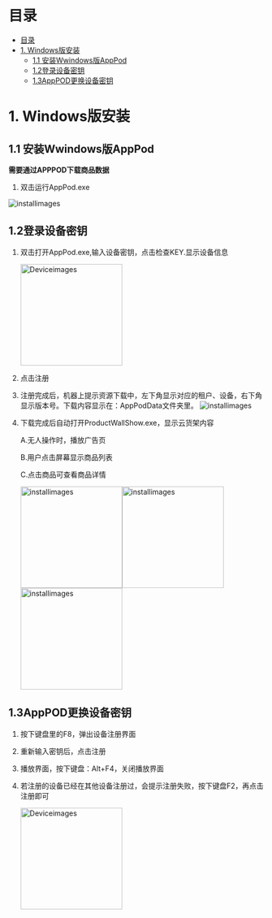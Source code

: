 # 目录

- [目录](#目录)
- [1. Windows版安装](#1-windows版安装)
  - [1.1 安装Wwindows版AppPod](#11-安装wwindows版apppod)
  - [1.2登录设备密钥](#12登录设备密钥)
  - [1.3AppPOD更换设备密钥](#13apppod更换设备密钥)
# 1. Windows版安装

## 1.1 安装Wwindows版AppPod

 **需要通过APPPOD下载商品数据**

1. 双击运行AppPod.exe

![installimages](https://sensingstore.oss-cn-shanghai.aliyuncs.com/Troncell/Knowledge/Docs/Product/images/installimages/1.png)


## 1.2登录设备密钥
1. 双击打开AppPod.exe,输入设备密钥，点击检查KEY.显示设备信息
     
   <img style="width:200px" class="right" src="https://sensingstore.oss-cn-shanghai.aliyuncs.com/Troncell/Knowledge/Docs/AppPod/images/Deviceimages/2.png" alt="Deviceimages" />

2. 点击注册

3. 注册完成后，机器上提示资源下载中，左下角显示对应的租户、设备，右下角显示版本号。下载内容显示在：AppPodData文件夹里。
   ![installimages](https://sensingstore.oss-cn-shanghai.aliyuncs.com/Troncell/Knowledge/Docs/Product/images/installimages/4.png)
4. 下载完成后自动打开ProductWallShow.exe，显示云货架内容

    A.无人操作时，播放广告页

    B.用户点击屏幕显示商品列表

    C.点击商品可查看商品详情

   <img style="width:200px" class="right" src="https://sensingstore.oss-cn-shanghai.aliyuncs.com/Troncell/Knowledge/Docs/Product/images/installimages/5.png" alt="installimages" /><img style="width:200px" class="right" src="https://sensingstore.oss-cn-shanghai.aliyuncs.com/Troncell/Knowledge/Docs/Product/images/installimages/6.png" alt="installimages" /><img style="width:200px" class="right" src="https://sensingstore.oss-cn-shanghai.aliyuncs.com/Troncell/Knowledge/Docs/Product/images/installimages/7.png" alt="installimages" />


## 1.3AppPOD更换设备密钥
1. 按下键盘里的F8，弹出设备注册界面

2. 重新输入密钥后，点击注册

3. 播放界面，按下键盘：Alt+F4，关闭播放界面

4. 若注册的设备已经在其他设备注册过，会提示注册失败，按下键盘F2，再点击注册即可
   
    <img style="width:200px" class="right" src="https://sensingstore.oss-cn-shanghai.aliyuncs.com/Troncell/Knowledge/Docs/AppPod/images/Deviceimages/3.png" alt="Deviceimages" />
